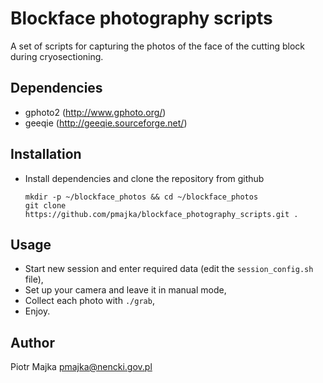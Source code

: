 Blockface photography scripts
=============================

A set of scripts for capturing the photos of the face of the cutting block
during cryosectioning.

Dependencies
------------

 * gphoto2 (http://www.gphoto.org/)
 * geeqie (http://geeqie.sourceforge.net/)


Installation
------------

  * Install dependencies and clone the repository from github

    ```sudo apt-get install gphoto2 geeqie
    mkdir -p ~/blockface_photos && cd ~/blockface_photos
    git clone https://github.com/pmajka/blockface_photography_scripts.git .
    ```

Usage
-----

 * Start new session and enter required data (edit the `session_config.sh`
   file),
 * Set up your camera and leave it in manual mode,
 * Collect each photo with `./grab`,
 * Enjoy.


Author
------
Piotr Majka <pmajka@nencki.gov.pl>
